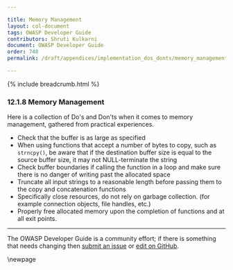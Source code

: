 ```yaml
---

title: Memory Management
layout: col-document
tags: OWASP Developer Guide
contributors: Shruti Kulkarni
document: OWASP Developer Guide
order: 748
permalink: /draft/appendices/implementation_dos_donts/memory_management/

---
```


{% include breadcrumb.html %}

### 12.1.8 Memory Management

Here is a collection of Do's and Don'ts when it comes to memory management, gathered from practical experiences.

* Check that the buffer is as large as specified
* When using functions that accept a number of bytes to copy, such as `strncpy()`,
    be aware that if the destination buffer size is equal to the source buffer size,
    it may not NULL-terminate the string
* Check buffer boundaries if calling the function in a loop and make sure there is no danger
    of writing past the allocated space
* Truncate all input strings to a reasonable length before passing them to the copy and concatenation functions
* Specifically close resources, do not rely on garbage collection. (for example connection objects, file handles, etc.)
* Properly free allocated memory upon the completion of functions and at all exit points.

----

The OWASP Developer Guide is a community effort; if there is something that needs changing
then [submit an issue][issue140108] or [edit on GitHub][edit140108].

[edit140108]: https://github.com/OWASP/www-project-developer-guide/blob/main/draft/14-appendices/01-implementation-dos-donts/08-memory-management.md
[issue140108]: https://github.com/OWASP/www-project-developer-guide/issues/new?labels=enhancement&template=request.md&title=Update:%2014-appendices/01-implementation-dos-donts/08-memory-management

\newpage
